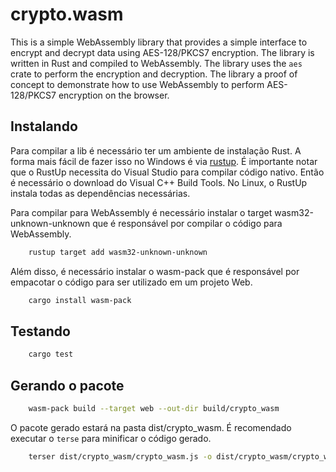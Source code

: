 # crypto.wasm
This is a simple WebAssembly library that provides a simple interface to encrypt and decrypt data using AES-128/PKCS7 encryption. The library is written in Rust and compiled to WebAssembly. The library uses the `aes` crate to perform the encryption and decryption. The library a proof of concept to demonstrate how to use WebAssembly to perform AES-128/PKCS7 encryption on the browser.

## Instalando
Para compilar a lib é necessário ter um ambiente de instalação Rust. A forma mais fácil de fazer isso no Windows é via [rustup](https://rustup.rs/). É importante notar que o RustUp necessita do Visual Studio para compilar código nativo. Então é necessário o download do Visual C++ Build Tools. No Linux, o RustUp instala todas as dependências necessárias.

Para compilar para WebAssembly é necessário instalar o target wasm32-unknown-unknown que é responsável por compilar o código para WebAssembly.

```bash
    rustup target add wasm32-unknown-unknown
```

Além disso, é necessário instalar o wasm-pack que é responsável por empacotar o código para ser utilizado em um projeto Web.

```bash
    cargo install wasm-pack
```

## Testando
```bash
    cargo test
```

## Gerando o pacote
```bash
    wasm-pack build --target web --out-dir build/crypto_wasm
```

O pacote gerado estará na pasta dist/crypto_wasm. É recomendado executar o `terse` para minificar o código gerado.

```bash
    terser dist/crypto_wasm/crypto_wasm.js -o dist/crypto_wasm/crypto_wasm.lib.min.js
```